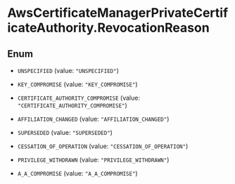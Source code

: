 # AwsCertificateManagerPrivateCertificateAuthority.RevocationReason

## Enum


* `UNSPECIFIED` (value: `"UNSPECIFIED"`)

* `KEY_COMPROMISE` (value: `"KEY_COMPROMISE"`)

* `CERTIFICATE_AUTHORITY_COMPROMISE` (value: `"CERTIFICATE_AUTHORITY_COMPROMISE"`)

* `AFFILIATION_CHANGED` (value: `"AFFILIATION_CHANGED"`)

* `SUPERSEDED` (value: `"SUPERSEDED"`)

* `CESSATION_OF_OPERATION` (value: `"CESSATION_OF_OPERATION"`)

* `PRIVILEGE_WITHDRAWN` (value: `"PRIVILEGE_WITHDRAWN"`)

* `A_A_COMPROMISE` (value: `"A_A_COMPROMISE"`)


